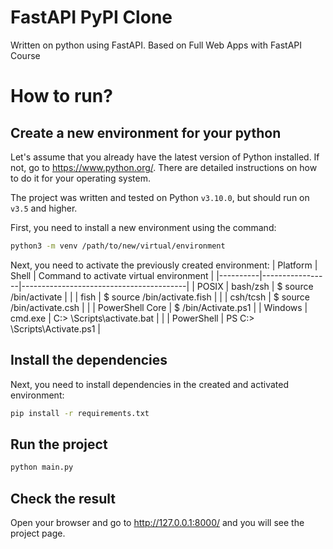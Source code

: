 # FastAPI PyPI Clone

Written on python using FastAPI. Based on Full Web Apps with FastAPI Course

# How to run?

## Create a new environment for your python

Let's assume that you already have the latest version of Python installed. If not, go to https://www.python.org/. There are detailed instructions on how to do it for your operating system.

The project was written and tested on Python `v3.10.0`, but should run on `v3.5` and higher.

First, you need to install a new environment using the command:

```sh
python3 -m venv /path/to/new/virtual/environment
```

Next, you need to activate the previously created environment:
| Platform | Shell | Command to activate virtual environment |
|----------|-----------------|-----------------------------------------|
| POSIX | bash/zsh | $ source <venv>/bin/activate |
| | fish | $ source <venv>/bin/activate.fish |
| | csh/tcsh | $ source <venv>/bin/activate.csh |
| | PowerShell Core | $ <venv>/bin/Activate.ps1 |
| Windows | cmd.exe | C:\> <venv>\Scripts\activate.bat |
| | PowerShell | PS C:\> <venv>\Scripts\Activate.ps1 |

## Install the dependencies

Next, you need to install dependencies in the created and activated environment:

```sh
pip install -r requirements.txt
```

## Run the project

```sh
python main.py
```

## Check the result

Open your browser and go to http://127.0.0.1:8000/ and you will see the project page.
